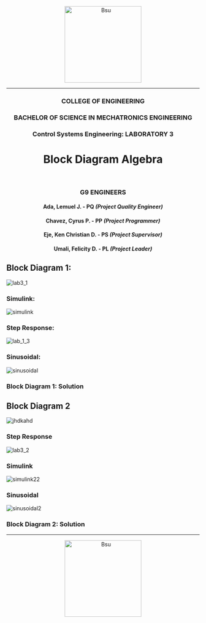 <p align="center">
  <img src=https://github.com/limwelwel/ROBOTICS-2-PICTURES-AND-GIF/blob/44a768492060b21e114aa6e205f7cb09aa34ecfa/bsu%20header.png alt=Bsu style="height: 200px;">
  <hr>
<h3 align="center">COLLEGE OF ENGINEERING</h3>
<h3 align="center">BACHELOR OF SCIENCE IN MECHATRONICS ENGINEERING</h3>
<h3 align="center">Control Systems Engineering: LABORATORY 3</h3>
<h1 align="center"> Block Diagram Algebra </h1> 
<br>

<h3 align="center">G9 ENGINEERS</h3>

<h4 align="center">Ada, Lemuel J. - PQ <i>(Project Quality Engineer)</i></h4>
<h4 align="center">Chavez, Cyrus P. - PP <i>(Project Programmer)</i></h4>
<h4 align="center">Eje, Ken Christian D. - PS <i>(Project Supervisor)</i></h4>
<h4 align="center">Umali, Felicity D. - PL <i>(Project Leader)</i></h4>

## Block Diagram 1:

![lab3_1](https://github.com/CyrsChvz/CSE_BlockDiagramAlgebra_MEXE_3201_Group9_2024/assets/157597327/8b40fd9f-042d-4ce4-835d-d73f605a3173)

### Simulink:

![simulink](https://github.com/CyrsChvz/CSE_BlockDiagramAlgebra_MEXE_3201_Group9_2024/assets/157597327/433dff43-4cb0-43db-bf3e-3a2d62e21744)

### Step Response:

![lab_1_3](https://github.com/CyrsChvz/CSE_BlockDiagramAlgebra_MEXE_3201_Group9_2024/assets/157597327/781afbf8-258b-456c-9da9-1659cc4713c4)

### Sinusoidal:

![sinusoidal](https://github.com/CyrsChvz/CSE_BlockDiagramAlgebra_MEXE_3201_Group9_2024/assets/157597327/f1aecb23-7697-445d-a82c-add766e5577d)


###

### Block Diagram 1: Solution


## Block Diagram 2

![jhdkahd](https://github.com/CyrsChvz/CSE_BlockDiagramAlgebra_MEXE_3201_Group9_2024/assets/157597327/93f8026d-d812-45ac-899e-9368e4c81522)

### Step Response

![lab3_2](https://github.com/CyrsChvz/CSE_BlockDiagramAlgebra_MEXE_3201_Group9_2024/assets/157597327/6406c95c-3514-4553-bb17-f9da788c0a57)

### Simulink

![simulink22](https://github.com/CyrsChvz/CSE_BlockDiagramAlgebra_MEXE_3201_Group9_2024/assets/157597327/656aec82-1f2e-4b7e-b654-1fb986cb93b6)

### Sinusoidal

![sinusoidal2](https://github.com/CyrsChvz/CSE_BlockDiagramAlgebra_MEXE_3201_Group9_2024/assets/157597327/c9cc2246-1269-45bc-b87a-00b00628a2cd)

### Block Diagram 2: Solution


<hr>
<p align="center">
  <img src=https://github.com/limwelwel/ROBOTICS-2-PICTURES-AND-GIF/blob/44a768492060b21e114aa6e205f7cb09aa34ecfa/bsu%20footer.png alt=Bsu style="height: 200px;">
